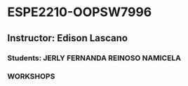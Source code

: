 # ESPE2210-OOPSW7996
## Instructor: Edison Lascano
### Students: JERLY FERNANDA REINOSO NAMICELA
### WORKSHOPS 

